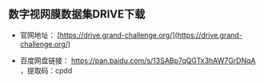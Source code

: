 ## 数字视网膜数据集DRIVE下载

* 官网地址： [https://drive.grand-challenge.org/](https://drive.grand-challenge.org/)

* 百度网盘链接： https://pan.baidu.com/s/13SABp7qQGTx3hAW7GrDNqA 
 ，提取码：cpdd